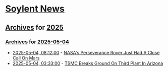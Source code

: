# [Soylent News](../../../README.md)

## [Archives](../../index.md) for [2025](../index.md)

### [Archives](../../index.md) for [2025-05-04](index.md)

* [2025-05-04, 08:12:00](https://soylentnews.org/article.pl?sid=25/05/03/0334239&from=rss) - [NASA's Perseverance Rover Just Had A Close Call On Mars ](https://soylentnews.org/article.pl?sid=25/05/03/0334239&from=rss)
* [2025-05-04, 03:33:00](https://soylentnews.org/article.pl?sid=25/05/03/0224236&from=rss) - [TSMC Breaks Ground On Third Plant In Arizona](https://soylentnews.org/article.pl?sid=25/05/03/0224236&from=rss)
